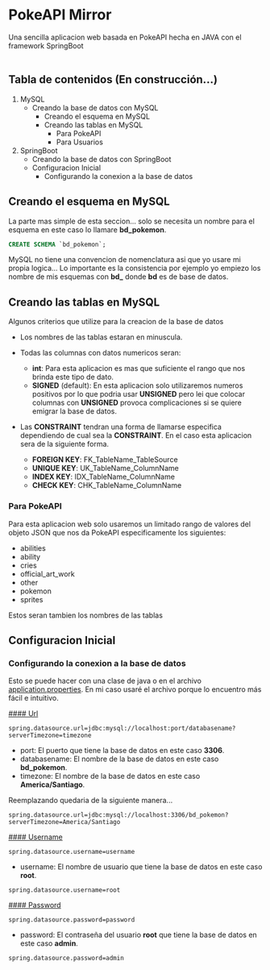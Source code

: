 # PokeAPI Mirror

Una sencilla aplicacion web basada en PokeAPI hecha en JAVA con el framework SpringBoot<br/>
<br/>
## Tabla de contenidos (En construcción...)

1. MySQL
   - Creando la base de datos con MySQL
     - Creando el esquema en MySQL
     - Creando las tablas en MySQL
       - Para PokeAPI
       - Para Usuarios
2. SpringBoot
   - Creando la base de datos con SpringBoot
   - Configuracion Inicial
     - Configurando la conexion a la base de datos

## Creando el esquema en MySQL<br/>
La parte mas simple de esta seccion... solo se necesita un nombre para el esquema en este caso lo llamare **bd_pokemon**.
```sql
CREATE SCHEMA `bd_pokemon`;
```
MySQL no tiene una convencion de nomenclatura asi que yo usare mi propia logica...
Lo importante es la consistencia por ejemplo yo empiezo los nombre de mis esquemas con **bd_** donde **bd** es de base de datos.
## Creando las tablas en MySQL<br/>
Algunos criterios que utilize para la creacion de la base de datos
- Los nombres de las tablas estaran en minuscula.
- Todas las columnas con datos numericos seran:
  - **int**: Para esta aplicacion es mas que suficiente el rango que nos brinda este tipo de dato.
  - **SIGNED** (default): En esta aplicacion solo utilizaremos numeros positivos por lo que podria usar **UNSIGNED** pero lei que colocar columnas con **UNSIGNED** provoca complicaciones si se quiere emigrar la base de datos.
- Las **CONSTRAINT** tendran una forma de llamarse especifica dependiendo de cual sea la **CONSTRAINT**. En el caso esta aplicacion sera de la siguiente forma.

  - **FOREIGN KEY**: FK_TableName_TableSource
  - **UNIQUE KEY**: UK_TableName_ColumnName
  - **INDEX KEY**: IDX_TableName_ColumnName
  - **CHECK KEY**: CHK_TableName_ColumnName

### Para PokeAPI
Para esta aplicacion web solo usaremos un limitado rango de valores del objeto JSON que nos da PokeAPI especificamente los siguientes:

- abilities
- ability
- cries
- official_art_work
- other
- pokemon
- sprites

Estos seran tambien los nombres de las tablas  

## Configuracion Inicial

### Configurando la conexion a la base de datos

Esto se puede hacer con una clase de java o en el archivo [application.properties](src/main/resources/application.properties). En mi caso usaré el archivo porque lo encuentro más fácil e intuitivo.

<ins>#### Url</ins>

```
spring.datasource.url=jdbc:mysql://localhost:port/databasename?serverTimezone=timezone
```
- port: El puerto que tiene la base de datos en este caso **3306**.
- databasename: El nombre de la base de datos en este caso **bd_pokemon**.
- timezone: El nombre de la base de datos en este caso **America/Santiago**.

Reemplazando quedaria de la siguiente manera...
```
spring.datasource.url=jdbc:mysql://localhost:3306/bd_pokemon?serverTimezone=America/Santiago
```

<ins>#### Username</ins>

```
spring.datasource.username=username
```
- username: El nombre de usuario que tiene la base de datos en este caso **root**.

```
spring.datasource.username=root
```

<ins>#### Password</ins>

```
spring.datasource.password=password
```
- password: El contraseña del usuario **root** que tiene la base de datos en este caso **admin**.

```
spring.datasource.password=admin
```





